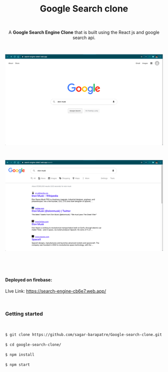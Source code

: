 <h1 align = "center">Google Search clone</h1>

<p>&nbsp;</p> 

<p align="center">A  <strong>Google Search Engine Clone</strong> that is built using the React js and google search api.</p>

<p>&nbsp;</p> 


![img1](demo/img1.png)

<p>&nbsp;</p> 

![img2](demo/img2.png)

<p>&nbsp;</p> 
<p>&nbsp;</p> 

####  Deployed on firebase:

LIve Link: https://search-engine-cb6e7.web.app/

<p>&nbsp;</p> 

### Getting started

```


$ git clone https://github.com/sagar-barapatre/Google-search-clone.git

$ cd google-search-clone/

$ npm install

$ npm start



```
